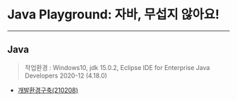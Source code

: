 # Java Playground: 자바, 무섭지 않아요!

---

## Java

> 작업환경 : Windows10, jdk 15.0.2, Eclipse IDE for Enterprise Java Developers 2020-12 (4.18.0)
- [개발환경구축(210208)](./Java/개발환경구축_2021-02-08.md)